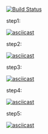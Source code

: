 [![Build Status](https://travis-ci.com/Luckybox59/project-lvl2-s463.svg?branch=master)](https://travis-ci.com/Luckybox59/project-lvl2-s463)

step1:

[![asciicast](https://asciinema.org/a/hQeJ4b17bmFBq0zzNwFrqZASR.svg)](https://asciinema.org/a/hQeJ4b17bmFBq0zzNwFrqZASR)

step2:

[![asciicast](https://asciinema.org/a/2f5yStTVCYsDJtdWbHGwF3gV8.svg)](https://asciinema.org/a/2f5yStTVCYsDJtdWbHGwF3gV8)

step3:

[![asciicast](https://asciinema.org/a/Z67rSRxKnnLfa5Rd65aiXIWjY.svg)](https://asciinema.org/a/Z67rSRxKnnLfa5Rd65aiXIWjY)

step4:

[![asciicast](https://asciinema.org/a/9m31AFedrfNnJ87k0EfJglK0X.svg)](https://asciinema.org/a/9m31AFedrfNnJ87k0EfJglK0X)

step5:

[![asciicast](https://asciinema.org/a/FNHoIDHyxe3mfIASKHf1FRvyg.svg)](https://asciinema.org/a/FNHoIDHyxe3mfIASKHf1FRvyg)
